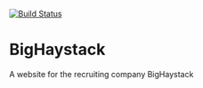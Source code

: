 [![Build Status](https://travis-ci.org/CatOrganization/BigHaystack.svg?branch=master)](https://travis-ci.org/CatOrganization/BigHaystack)
# BigHaystack
A website for the recruiting company BigHaystack

